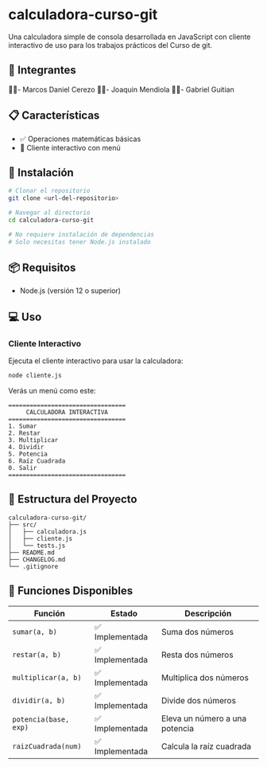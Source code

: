 # calculadora-curso-git
Una calculadora simple de consola desarrollada en JavaScript con cliente interactivo de uso para los trabajos prácticos del Curso de git.

## 👥 Integrantes
👨‍💻- Marcos Daniel Cerezo
👨‍💻- Joaquin Mendiola
👨‍💻- Gabriel Guitian

## 📋 Características

- ✅ Operaciones matemáticas básicas
- 🔄 Cliente interactivo con menú

## 🚀 Instalación

```bash
# Clonar el repositorio
git clone <url-del-repositorio>

# Navegar al directorio
cd calculadora-curso-git

# No requiere instalación de dependencias
# Solo necesitas tener Node.js instalado
```

## 📦 Requisitos

- Node.js (versión 12 o superior)

## 💻 Uso

### Cliente Interactivo

Ejecuta el cliente interactivo para usar la calculadora:

```bash
node cliente.js
```

Verás un menú como este:

```
=================================
     CALCULADORA INTERACTIVA     
=================================
1. Sumar
2. Restar
3. Multiplicar
4. Dividir
5. Potencia
6. Raíz Cuadrada
0. Salir
=================================
```

## 📂 Estructura del Proyecto

```
calculadora-curso-git/
├── src/
│   ├── calculadora.js
│   ├── cliente.js
│   └── tests.js
├── README.md
├── CHANGELOG.md
└── .gitignore
```

## 🔧 Funciones Disponibles

| Función | Estado | Descripción |
|---------|--------|-------------|
| `sumar(a, b)` | ✅ Implementada | Suma dos números |
| `restar(a, b)` | ✅ Implementada | Resta dos números |
| `multiplicar(a, b)` | ✅ Implementada | Multiplica dos números |
| `dividir(a, b)` | ✅ Implementada | Divide dos números |
| `potencia(base, exp)` | ✅ Implementada | Eleva un número a una potencia |
| `raizCuadrada(num)` | ✅ Implementada | Calcula la raíz cuadrada |

